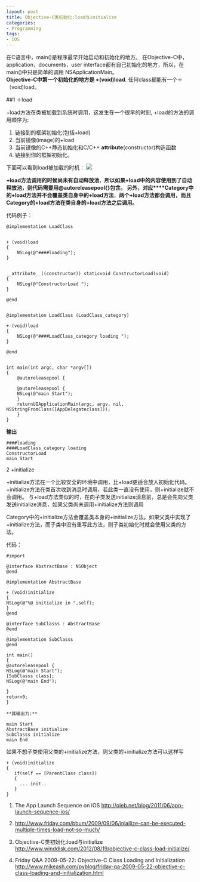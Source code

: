 ```yaml
---
layout: post  
title: Objective-C类初始化:load与initialize  
categories:  
- Programming  
tags:
- iOS
---
```


在C语言中，main()是程序最早开始启动和初始化的地方。
在Objective-C中，application，documents，user interface都有自己初始化的地方，所以，在main()中只是简单的调用
NSApplicationMain。    
**Objective-C中第一个初始化的地方是 +(void)load**.   任何class都能有一个＋（void)load。


##1 ＋load

+load方法在类被加载到系统时调用，这发生在一个很早的时刻, +load的方法的调用顺序为:


1. 链接到的框架初始化(包括+load)  
2. 当前镜像(image)的+load  
3. 当前镜像的C++静态初始化和C/C++ __attribute__(constructor)构造函数   
4. 链接到你的框架初始化。  

下面可以看到load被加载的时机：
![](http://lh5.ggpht.com/mattxg/R98tQp0bsiI/AAAAAAAAAF4/zHhz3_etL9o/s800/startupMain.png)



**+load方法调用的时候尚未有自动释放池**，**所以如果+load中的内容使用到了自动释放池，则代码需要用@autoreleasepool{}包含。
另外，对应****Category中的+load方法并不会覆盖类自身中的+load方法**，**两个+load方法都会调用，而且Category的+load方法在类自身的+load方法之后调用。**



代码例子：

    @implementation LoadClass
    
    
    + (void)load
    {
    	NSLog(@"####loading");
    }
    
    
    __attribute__((constructor)) staticvoid ConstructorLoad(void)
    {
    	NSLog(@"ConstructorLoad ");
    }
    
    @end
    
    
    @implementation LoadClass (LoadClass_category)
    
    + (void)load
    {
    	NSLog(@"####LoadClass_category loading ");
    }
    
    @end
    
    
    int main(int argc, char *argv[])
    {
    	@autoreleasepool {
       
    	@autoreleasepool {
    	NSLog(@"main Start");
    	}
    	returnUIApplicationMain(argc, argv, nil, NSStringFromClass([AppDelegateclass]));
    	}
    }
    
**输出**

    ####loading
    ####LoadClass_category loading
    ConstructorLoad
    main Start

2 +initialize

+initialize方法在一个比较安全的环境中调用，比+load更适合放入初始化代码。+initialize方法在类首次收到消息时调用，若此类一直没有使用，则+initialize就不会调用。
与+load方法类似的时，在向子类发送initialize消息前，总是会先向父类发送initialize消息，如果父类尚未调用+initialize方法则调用

Category中的+initialize方法会覆盖类本身的+initialize方法。如果父类中实现了+initialize方法，而子类中没有重写此方法，则子类初始化时就会使用父类的方法。

代码：

    #import
    
    @interface AbstractBase : NSObject
    @end
    
    @implementation AbstractBase
    
    + (void)initialize
    {
    NSLog(@"%@ initialize in ",self);
    }
    @end
    
    @interface SubClasss : AbstractBase
    @end
    
    @implementation SubClasss
    @end
    
    int main()
    {
    @autoreleasepool {
    NSLog(@"main Start");
    [SubClasss class];
    NSLog(@"main End");
       
    }
    return0;
    }

    **其输出为:**

    main Start
    AbstractBase initialize
    SubClasss initialize
    main End

如果不想子类使用父类的+initialize方法，则父类的+initialize方法可以这样写

    + (void)initialize
    {
       if(self == [ParentClass class])
       {
         ... init..
       }
    }
    















1) The App Launch Sequence on iOS
<http://oleb.net/blog/2011/06/app-launch-sequence-ios/>

2) <http://www.friday.com/bbum/2009/09/06/iniailize-can-be-executed-multiple-times-load-not-so-much/>       

3) Objective-C类初始化:load与initialize  
<http://www.winddisk.com/2012/08/19/objective-c-class-load-initialize/>

4) Friday Q&A 2009-05-22: Objective-C Class Loading and Initialization
<http://www.mikeash.com/pyblog/friday-qa-2009-05-22-objective-c-class-loading-and-initialization.html>